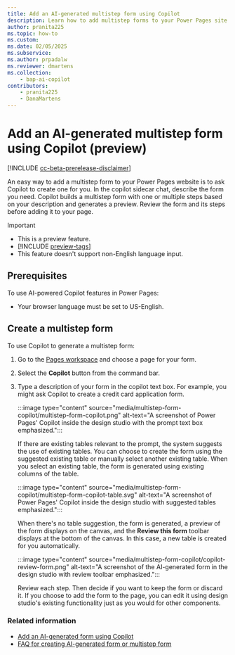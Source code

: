 ```yaml
---
title: Add an AI-generated multistep form using Copilot
description: Learn how to add multistep forms to your Power Pages site using Copilot.
author: pranita225
ms.topic: how-to
ms.custom: 
ms.date: 02/05/2025
ms.subservice:
ms.author: prpadalw
ms.reviewer: dmartens
ms.collection: 
    - bap-ai-copilot
contributors:
    - pranita225
    - DanaMartens
---
```


# Add an AI-generated multistep form using Copilot (preview)

[!INCLUDE [cc-beta-prerelease-disclaimer](../includes/cc-beta-prerelease-disclaimer.md)]

An easy way to add a multistep form to your Power Pages website is to ask Copilot to create one for you. In the copilot sidecar chat, describe the form you need. Copilot builds a multistep form with one or multiple steps based on your description and generates a preview. Review the form and its steps before adding it to your page.

> [!IMPORTANT]
> - This is a preview feature.
> - [!INCLUDE [preview-tags](../includes/cc-preview-features-definition.md)]
> - This feature doesn't support non-English language input.

## **Prerequisites**

To use AI-powered Copilot features in Power Pages:

- Your browser language must be set to US-English.

## Create a multistep form

To use Copilot to generate a multistep form:

1. Go to the [Pages workspace](first-page.md) and choose a page for your form.

1. Select the **Copilot** button from the command bar.

1. Type a description of your form in the copilot text box. For example, you might ask Copilot to create a credit card application form.

    :::image type="content" source="media/multistep-form-copilot/multistep-form-copilot.png" alt-text="A screenshot of Power Pages' Copilot inside the design studio with the prompt text box emphasized.":::

    If there are existing tables relevant to the prompt, the system suggests the use of existing tables. You can choose to create the form using the suggested existing table or manually select another existing table. When you select an existing table, the form is generated using existing columns of the table.

    :::image type="content" source="media/multistep-form-copilot/multistep-form-copilot-table.svg" alt-text="A screenshot of Power Pages' Copilot inside the design studio with suggested tables emphasized.":::

    When there's no table suggestion, the form is generated, a preview of the form displays on the canvas, and the **Review this form**  toolbar displays at the bottom of the canvas. In this case, a new table is created for you automatically.  

    :::image type="content" source="media/multistep-form-copilot/copilot-review-form.png" alt-text="A screenshot of the AI-generated form in the design studio with review toolbar emphasized.":::

    Review each step. Then decide if you want to keep the form or discard it. If you choose to add the form to the page, you can edit it using design studio's existing functionality just as you would for other components.

### Related information

- [Add an AI-generated form using Copilot](add-form-copilot.md)
- [FAQ for creating AI-generated form or multistep form](../faqs-create-form.md)
